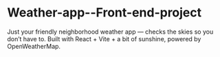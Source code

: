 # Weather-app--Front-end-project
Just your friendly neighborhood weather app — checks the skies so you don’t have to. Built with React + Vite + a bit of sunshine, powered by OpenWeatherMap.
